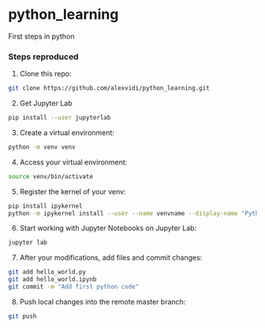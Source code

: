 # python_learning
First steps in python

### Steps reproduced
1. Clone this repo:
```bash
git clone https://github.com/alexvidi/python_learning.git
````

2. Get Jupyter Lab
```bash
pip install --user jupyterlab
```

3. Create a virtual environment:
```bash
python -m venv venv
````

4. Access your virtual environment:
```bash
source venv/bin/activate
````

5. Register the kernel of your venv:
```bash
pip install ipykernel
python -m ipykernel install --user --name venvname --display-name "Python (venvname)"
````

6. Start working with Jupyter Notebooks on Jupyter Lab:
```bash
jupyter lab
````

7. After your modifications, add files and commit changes:
```bash
git add hello_world.py
git add hello_world.ipynb
git commit -m "Add first python code"
````

8. Push local changes into the remote master branch:
```bash
git push
````
